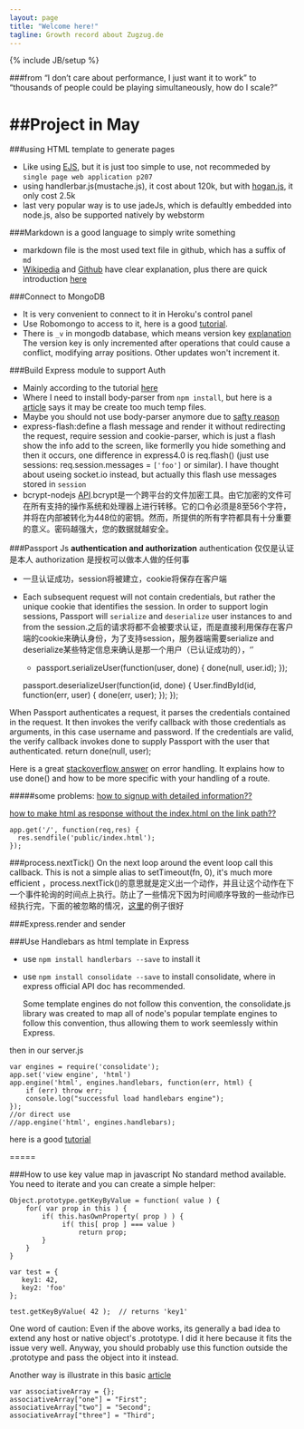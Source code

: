 ```yaml
---
layout: page
title: "Welcome here!"
tagline: Growth record about Zugzug.de
---
```

{% include JB/setup %}

###from “I don’t care about performance, I just want it to work” to “thousands of people could be playing simultaneously, how do I scale?”

##Project in May
=========
###using HTML template to generate pages
- Like using [EJS](http://embeddedjs.com/), but it is just too simple to use, not recommeded by `single page web application p207`
- using handlerbar.js(mustache.js), it cost about 120k, but with [hogan.js](http://twitter.github.io/hogan.js/), it only cost 2.5k 
- last very popular way is to use jadeJs, which is defaultly embedded into node.js, also be supported natively by webstorm

###Markdown is a good language to simply write something
- markdown file is the most used text file in github,  which has a suffix of `md`
- [Wikipedia](http://zh.wikipedia.org/wiki/Markdown) and [Github](https://help.github.com/articles/markdown-basics) have clear explanation, plus there are quick introduction [here](http://jianshu.io/p/q81RER)

###Connect to MongoDB
- It is very convenient to connect to it in Heroku's control panel
- Use Robomongo to access to it, here is a good [tutorial](http://scotch.io/quick-tips/mongodb/connecting-to-mongodb-using-robomongo).
- There is `_v` in mongodb database, which means version key [explanation](http://aaronheckmann.tumblr.com/post/48943525537/mongoose-v3-part-1-versioning)
	The version key is only incremented after operations that could cause a conflict, modifying array positions. Other updates won't increment it.

###Build Express module to support Auth
- Mainly according to the tutorial [here](http://scotch.io/tutorials/javascript/easy-node-authentication-setup-and-local)
- Where I need to install body-parser from `npm install`, but here is a [article](http://andrewkelley.me/post/do-not-use-bodyparser-with-express-js.html) says it may be create too much temp files.
- Maybe you should not use body-parser anymore due to [safty reason](http://stackoverflow.com/questions/20228203/how-to-get-post-fields-in-express-without-using-bodyparser-middleware)
- express-flash:define a flash message and render it without redirecting the request, require session and cookie-parser, which is just a flash show the info add to the screen, like formerlly you hide something and then it occurs, one difference in express4.0 is req.flash() (just use sessions: req.session.messages = `['foo']` or similar).  I have thought about useing socket.io instead, but actually this flash use messages stored in `session`
- bcrypt-nodejs [API](https://www.npmjs.org/package/bcrypt-nodejs).bcrypt是一个跨平台的文件加密工具。由它加密的文件可在所有支持的操作系统和处理器上进行转移。它的口令必须是8至56个字符，并将在内部被转化为448位的密钥。然而，所提供的所有字符都具有十分重要的意义。密码越强大，您的数据就越安全。

###Passport Js
**authentication and authorization**
authentication 仅仅是认证是本人  authorization 是授权可以做本人做的任何事

- 一旦认证成功，session将被建立，cookie将保存在客户端
- Each subsequent request will not contain credentials, but rather the unique cookie that identifies the session. In order to support login sessions, Passport will `serialize` and `deserialize` user instances to and from the session.之后的请求将都不会被要求认证，而是直接利用保存在客户端的cookie来确认身份，为了支持session，服务器端需要serialize and deserialize某些特定信息来确认是那一个用户（已认证成功的），‘’
	- passport.serializeUser(function(user, done) {
	  done(null, user.id);
	});

	passport.deserializeUser(function(id, done) {
	  User.findById(id, function(err, user) {
	    done(err, user);
	  });
	});

When Passport authenticates a request, it parses the credentials contained in the request. It then invokes the verify callback with those credentials as arguments, in this case username and password. If the credentials are valid, the verify callback invokes done to supply Passport with the user that authenticated.
	return done(null, user);

Here is a great [stackoverflow answer](http://stackoverflow.com/questions/15711127/express-passport-node-js-error-handling) on error handling. It explains how to use done() and how to be more specific with your handling of a route.

#####some problems:
[how to signup with detailed information??](http://stackoverflow.com/questions/11784233/using-passportjs-how-does-one-pass-additional-form-fields-to-the-local-authenti)

[how to make html as response without the index.html on the link path??](http://expressjs.com/api.html#app.engine)

	app.get('/', function(req,res) {
	  res.sendfile('public/index.html');
	});

###process.nextTick()
	On the next loop around the event loop call this callback. This is not a simple alias to setTimeout(fn, 0), it's much more efficient
，process.nextTick()的意思就是定义出一个动作，并且让这个动作在下一个事件轮询的时间点上执行。防止了一些情况下因为时间顺序导致的一些动作已经执行完，下面的被忽略的情况，[这里](http://www.cnblogs.com/lengyuhong/archive/2013/03/31/2987745.html)的例子很好

###Express.render and sender

###Use Handlebars as html template in Express
- use `npm install handlerbars --save` to install it
- use `npm install consolidate --save` to install consolidate, where in express official API doc has recommended.

	Some template engines do not follow this convention, the consolidate.js library was created to map all of node's popular template engines to follow this convention, thus allowing them to work seemlessly within Express.

then in our server.js

	var engines = require('consolidate');
	app.set('view engine', 'html')
	app.engine('html', engines.handlebars, function(err, html) {
	    if (err) throw err;
	    console.log("successful load handlebars engine");
	});
	//or direct use 
	//app.engine('html', engines.handlebars);

here is a good [tutorial](http://expressjs-book.com/forums/topic/how-to-use-alternative-non-jade-template-engines-with-express/)

=====

###How to use key value map in javascript
No standard method available. You need to iterate and you can create a simple helper:

	Object.prototype.getKeyByValue = function( value ) {
	    for( var prop in this ) {
	        if( this.hasOwnProperty( prop ) ) {
	             if( this[ prop ] === value )
	                 return prop;
	        }
	    }
	}
	
	var test = {
	   key1: 42,
	   key2: 'foo'
	};
	
	test.getKeyByValue( 42 );  // returns 'key1'
	
One word of caution: Even if the above works, its generally a bad idea to extend any host or native object's .prototype. I did it here because it fits the issue very well. Anyway, you should probably use this function outside the .prototype and pass the object into it instead.

Another way is illustrate in this basic [article](http://mckoss.com/jscript/object.htm)

	var associativeArray = {};
	associativeArray["one"] = "First";
	associativeArray["two"] = "Second";
	associativeArray["three"] = "Third";
